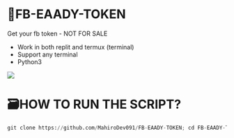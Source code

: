 # 🎫FB-EAADY-TOKEN
Get your fb token - NOT FOR SALE

- Work in both replit and termux (terminal)
- Support any terminal
- Python3

<image src="IMG_20231110_182212.JPG">

# 🗃HOW TO RUN THE SCRIPT?
```python
git clone https://github.com/MahiroDev091/FB-EAADY-TOKEN; cd FB-EAADY-TOKEN; pip3 install pycryptodome; pip3 install requests; python3 tok.py
```


